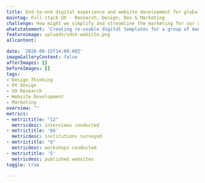 ```yaml
---
title: End-to-end digital experience and website development for global nonprofit
maintag: Full stack UX - Research, Design, Dev & Marketing
challenge: How might we simplify and streamline the marketing for our network managers?
whatstatement: 'Creating re-usable digital templates for a group of managers across different countries.'
featureimage: uploads/sdsn-website.png
allcontent:

date: '2020-09-15T14:00:00Z'
imageGalleryContent: false
afterImages: []
beforeImages: []
tags:
- Design Thinking
- UX Design
- UX Research
- Website Development
- Marketing
overview: ""
metrics:
- metrictitle: "12"
  metricdesc: interviews conducted
- metrictitle: '66'
  metricdesc: institutions surveyed
- metrictitle: "6"
  metricdesc: workshops conducted
- metrictitle: '5'
  metricdesc: published websites
toggle: true

---
```

